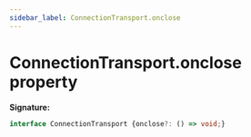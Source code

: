 ```yaml
---
sidebar_label: ConnectionTransport.onclose
---
```

# ConnectionTransport.onclose property

**Signature:**

```typescript
interface ConnectionTransport {onclose?: () => void;}
```
